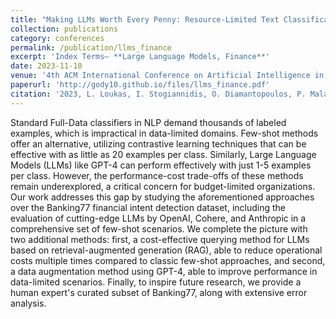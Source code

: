 ```yaml
---
title: "Making LLMs Worth Every Penny: Resource-Limited Text Classification in Banking"
collection: publications
category: conferences
permalink: /publication/llms_finance
excerpt: 'Index Terms— **Large Language Models, Finance**'
date: 2023-11-10
venue: '4th ACM International Conference on Artificial Intelligence in Finance (ICAIF)'
paperurl: 'http://gody10.github.io/files/llms_finance.pdf'
citation: '2023, L. Loukas, I. Stogiannidis, O. Diamantopoulos, P. Malakasiotis, and S. Vassos, "Making LLMs Worth Every Penny: Resource-Limited Text Classification in Banking", 4th ACM International Conference on Artificial Intelligence in Finance (ICAIF), Accepted'
---
```

Standard Full-Data classifiers in NLP demand thousands of labeled examples, which is impractical in data-limited domains. Few-shot methods offer an alternative, utilizing contrastive learning techniques that can be effective with as little as 20 examples per class. Similarly, Large Language Models (LLMs) like GPT-4 can perform effectively with just 1-5 examples per class. However, the performance-cost trade-offs of these methods remain underexplored, a critical concern for budget-limited organizations. Our work addresses this gap by studying the aforementioned approaches over the Banking77 financial intent detection dataset, including the evaluation of cutting-edge LLMs by OpenAI, Cohere, and Anthropic in a comprehensive set of few-shot scenarios. We complete the picture with two additional methods: first, a cost-effective querying method for LLMs based on retrieval-augmented generation (RAG), able to reduce operational costs multiple times compared to classic few-shot approaches, and second, a data augmentation method using GPT-4, able to improve performance in data-limited scenarios. Finally, to inspire future research, we provide a human expert's curated subset of Banking77, along with extensive error analysis.